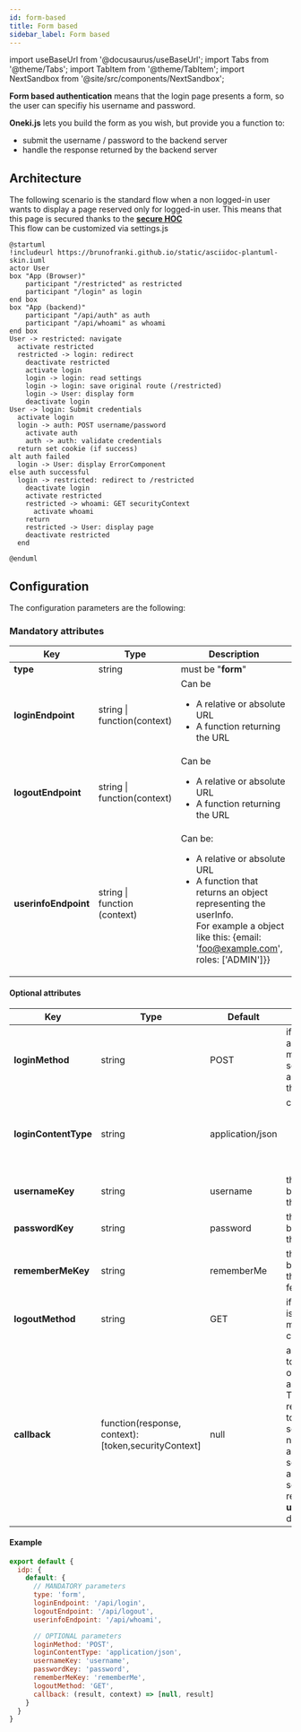 ```yaml
---
id: form-based
title: Form based
sidebar_label: Form based
---
```

import useBaseUrl from '@docusaurus/useBaseUrl';
import Tabs from '@theme/Tabs';
import TabItem from '@theme/TabItem';
import NextSandbox from '@site/src/components/NextSandbox';

**Form based authentication** means that the login page presents a form, so the user can specifiy his username and password.

**Oneki.js** lets you build the form as you wish, but provide you a function to:
- submit the username / password to the backend server
- handle the response returned by the backend server

## Architecture

The following scenario is the standard flow when a non logged-in user wants to display a page reserved only for logged-in user. This means that this page is secured thanks to the **[secure HOC](../secure-page)**<br/>
This flow can be customized via settings.js

```plantuml
@startuml
!includeurl https://brunofranki.github.io/static/asciidoc-plantuml-skin.iuml
actor User
box "App (Browser)"
    participant "/restricted" as restricted
    participant "/login" as login
end box
box "App (backend)"
    participant "/api/auth" as auth
    participant "/api/whoami" as whoami
end box
User -> restricted: navigate
  activate restricted
  restricted -> login: redirect
    deactivate restricted
    activate login
    login -> login: read settings
    login -> login: save original route (/restricted)
    login -> User: display form
    deactivate login
User -> login: Submit credentials
  activate login
  login -> auth: POST username/password
    activate auth
    auth -> auth: validate credentials
  return set cookie (if success)
alt auth failed
  login -> User: display ErrorComponent
else auth successful
  login -> restricted: redirect to /restricted
    deactivate login
    activate restricted
    restricted -> whoami: GET securityContext
      activate whoami
    return
    restricted -> User: display page
    deactivate restricted
  end

@enduml
```

## Configuration
The configuration parameters are the following:

### Mandatory attributes

| Key           |      Type     | Description |
| ------------- | ------------- | ------------|
| **type** | string | must be "**form**" |
| **loginEndpoint** | string \|<br/>function(context) | Can be<ul><li>A relative or absolute URL</li><li>A function returning the URL</li></ul> |
| **logoutEndpoint** | string \|<br/>function(context) | Can be<ul><li>A relative or absolute URL</li><li>A function returning the URL</li></ul>|
| **userinfoEndpoint** | string \|<br/> function (context) | Can be:<ul><li>A relative or absolute URL</li><li>A function that returns an object representing the userInfo. <br/>For example a object like this: {email: 'foo@example.com', roles: ['ADMIN']}}</li></ul> |

#### Optional attributes

| Key           |      Type     | Default | Description |
| ------------- | ------------- | --------| ----------- |
| **loginMethod** | string | POST | if **loginEndpoint** is an URL, the method used to send username and password to the server |
| **loginContentType** | string | application/json | can be<ul><li>application/x-www-form-urlencoded</li><li>application/json</li></ul> |
| **usernameKey** | string | username | the field expected by the server for the username |
| **passwordKey** | string | password | the field expected by the server for the password |
| **rememberMeKey** | string | rememberMe | the field expected by the server for the rememberMe feature |
| **logoutMethod** | string | GET | if **logoutEndpoint** is an URL, the method used to call the logout URL|
| **callback** | function(response, context): [token,securityContext] | null | a callback function to parse the result of the authentication.<br/>The fonction returns optionally a token and/or a securityContext  (if not set, it's assumed that the session is done via a cookie and the security context is retrieved via the **userinfoEndpoint** defined above) |

#### Example
```javascript
export default {
  idp: {
    default: {
      // MANDATORY parameters
      type: 'form',
      loginEndpoint: '/api/login',
      logoutEndpoint: '/api/logout',
      userinfoEndpoint: '/api/whoami',

      // OPTIONAL parameters
      loginMethod: 'POST',
      loginContentType: 'application/json',
      usernameKey: 'username',
      passwordKey: 'password',
      rememberMeKey: 'rememberMe',
      logoutMethod: 'GET',
      callback: (result, context) => [null, result]  
    }
  }
}
```
 